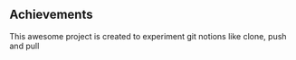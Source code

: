 ## Achievements

This awesome project is created to experiment git notions like clone, push and pull
 

